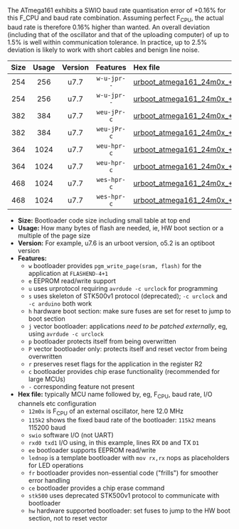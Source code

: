 The ATmega161 exhibits a SWIO baud rate quantisation error of +0.16% for this F_CPU and baud rate combination. Assuming perfect F<sub>CPU</sub>, the actual baud rate is therefore 0.16% higher than wanted. An overall deviation (including that of the oscillator and that of the uploading computer) of up to 1.5% is well within communication tolerance. In practice, up to 2.5% deviation is likely to work with short cables and benign line noise.

|Size|Usage|Version|Features|Hex file|
|:-:|:-:|:-:|:-:|:--|
|254|256|u7.7|`w-u-jpr--`|[urboot_atmega161_24m0x_+921k6_swio_rxb2_txb3_lednop.hex](https://raw.githubusercontent.com/stefanrueger/urboot.hex/main/mcus/atmega161/external_oscillator/fcpu_24m0x/br_+921k6/urboot_atmega161_24m0x_+921k6_swio_rxb2_txb3_lednop.hex)|
|254|256|u7.7|`w-u-jpr--`|[urboot_atmega161_24m0x_+921k6_swio_rxd0_txd1_lednop.hex](https://raw.githubusercontent.com/stefanrueger/urboot.hex/main/mcus/atmega161/external_oscillator/fcpu_24m0x/br_+921k6/urboot_atmega161_24m0x_+921k6_swio_rxd0_txd1_lednop.hex)|
|382|384|u7.7|`weu-jPr-c`|[urboot_atmega161_24m0x_+921k6_swio_rxb2_txb3_ee_lednop_fr_ce.hex](https://raw.githubusercontent.com/stefanrueger/urboot.hex/main/mcus/atmega161/external_oscillator/fcpu_24m0x/br_+921k6/urboot_atmega161_24m0x_+921k6_swio_rxb2_txb3_ee_lednop_fr_ce.hex)|
|382|384|u7.7|`weu-jPr-c`|[urboot_atmega161_24m0x_+921k6_swio_rxd0_txd1_ee_lednop_fr_ce.hex](https://raw.githubusercontent.com/stefanrueger/urboot.hex/main/mcus/atmega161/external_oscillator/fcpu_24m0x/br_+921k6/urboot_atmega161_24m0x_+921k6_swio_rxd0_txd1_ee_lednop_fr_ce.hex)|
|364|1024|u7.7|`weu-hpr-c`|[urboot_atmega161_24m0x_+921k6_swio_rxb2_txb3_ee_lednop_fr_ce_hw.hex](https://raw.githubusercontent.com/stefanrueger/urboot.hex/main/mcus/atmega161/external_oscillator/fcpu_24m0x/br_+921k6/urboot_atmega161_24m0x_+921k6_swio_rxb2_txb3_ee_lednop_fr_ce_hw.hex)|
|364|1024|u7.7|`weu-hpr-c`|[urboot_atmega161_24m0x_+921k6_swio_rxd0_txd1_ee_lednop_fr_ce_hw.hex](https://raw.githubusercontent.com/stefanrueger/urboot.hex/main/mcus/atmega161/external_oscillator/fcpu_24m0x/br_+921k6/urboot_atmega161_24m0x_+921k6_swio_rxd0_txd1_ee_lednop_fr_ce_hw.hex)|
|468|1024|u7.7|`wes-hpr-c`|[urboot_atmega161_24m0x_+921k6_swio_rxb2_txb3_ee_lednop_fr_ce_stk500_hw.hex](https://raw.githubusercontent.com/stefanrueger/urboot.hex/main/mcus/atmega161/external_oscillator/fcpu_24m0x/br_+921k6/urboot_atmega161_24m0x_+921k6_swio_rxb2_txb3_ee_lednop_fr_ce_stk500_hw.hex)|
|468|1024|u7.7|`wes-hpr-c`|[urboot_atmega161_24m0x_+921k6_swio_rxd0_txd1_ee_lednop_fr_ce_stk500_hw.hex](https://raw.githubusercontent.com/stefanrueger/urboot.hex/main/mcus/atmega161/external_oscillator/fcpu_24m0x/br_+921k6/urboot_atmega161_24m0x_+921k6_swio_rxd0_txd1_ee_lednop_fr_ce_stk500_hw.hex)|

- **Size:** Bootloader code size including small table at top end
- **Usage:** How many bytes of flash are needed, ie, HW boot section or a multiple of the page size
- **Version:** For example, u7.6 is an urboot version, o5.2 is an optiboot version
- **Features:**
  + `w` bootloader provides `pgm_write_page(sram, flash)` for the application at `FLASHEND-4+1`
  + `e` EEPROM read/write support
  + `u` uses urprotocol requiring `avrdude -c urclock` for programming
  + `s` uses skeleton of STK500v1 protocol (deprecated); `-c urclock` and `-c arduino` both work
  + `h` hardware boot section: make sure fuses are set for reset to jump to boot section
  + `j` vector bootloader: applications *need to be patched externally*, eg, using `avrdude -c urclock`
  + `p` bootloader protects itself from being overwritten
  + `P` vector bootloader only: protects itself and reset vector from being overwritten
  + `r` preserves reset flags for the application in the register R2
  + `c` bootloader provides chip erase functionality (recommended for large MCUs)
  + `-` corresponding feature not present
- **Hex file:** typically MCU name followed by, eg, F<sub>CPU</sub>, baud rate, I/O channels etc configuration
  + `12m0x` is F<sub>CPU</sub> of an external oscillator, here 12.0 MHz
  + `115k2` shows the fixed baud rate of the bootloader: `115k2` means 115200 baud
  + `swio` software I/O (not UART)
  + `rxd0 txd1` I/O using, in this example, lines RX `D0` and TX `D1`
  + `ee` bootloader supports EEPROM read/write
  + `lednop` is a template bootloader with `mov rx,rx` nops as placeholders for LED operations
  + `fr` bootloader provides non-essential code ("frills") for smoother error handling
  + `ce` bootloader provides a chip erase command
  + `stk500` uses deprecated STK500v1 protocol to communicate with bootloader
  + `hw` hardware supported bootloader: set fuses to jump to the HW boot section, not to reset vector
